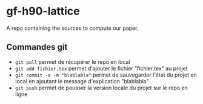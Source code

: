 # gf-h90-lattice

A repo containing the sources to compute our paper.

## Commandes git

- `git pull` permet de récupérer le repo en local
- `git add fichier.tex` permet d'ajouter le fichier "fichier.tex" au projet
- `git commit -a -m "blablabla"` permet de sauvegarder l'état du projet en local
  en ajoutant le message d'explication "blablabla"
- `git push` permet de pousser la version locale du projet sur le repo en ligne 
